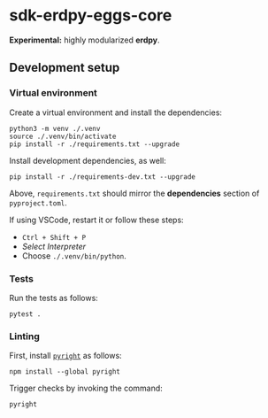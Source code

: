 # sdk-erdpy-eggs-core

**Experimental:** highly modularized **erdpy**.

## Development setup

### Virtual environment

Create a virtual environment and install the dependencies:

```
python3 -m venv ./.venv
source ./.venv/bin/activate
pip install -r ./requirements.txt --upgrade
```

Install development dependencies, as well:

```
pip install -r ./requirements-dev.txt --upgrade
```

Above, `requirements.txt` should mirror the **dependencies** section of `pyproject.toml`.

If using VSCode, restart it or follow these steps:
 - `Ctrl + Shift + P`
 - _Select Interpreter_
 - Choose `./.venv/bin/python`.

### Tests

Run the tests as follows:

```
pytest .
```

### Linting

First, install [`pyright`](https://github.com/microsoft/pyright) as follows:

```
npm install --global pyright
```

Trigger checks by invoking the command:

```
pyright
```
